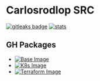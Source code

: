 # Carlosrodlop SRC

[![gitleaks badge](https://img.shields.io/badge/protected%20by-gitleaks-blue)](https://github.com/zricethezav/gitleaks#pre-commit) [![stats](https://img.shields.io/badge/SAST%20by-ShiftLeftSecurity-blue)](https://github.com/ShiftLeftSecurity/sast-scan#scanning-projects-locally)

## GH Packages

* [![Base Image](https://github.com/carlosrodlop/carlosrodlop-src/actions/workflows/base-gh_package.yml/badge.svg)](https://github.com/carlosrodlop/carlosrodlop-src/actions/workflows/base-gh_package.yml)
* [![K8s Image](https://github.com/carlosrodlop/carlosrodlop-src/actions/workflows/k8s-gh_package.yml/badge.svg)](https://github.com/carlosrodlop/carlosrodlop-src/actions/workflows/k8s-gh_package.yml)
* [![Terraform Image](https://github.com/carlosrodlop/carlosrodlop-src/actions/workflows/terraform-gh_package.yml/badge.svg)](https://github.com/carlosrodlop/carlosrodlop-src/actions/workflows/terraform-gh_package.yml)